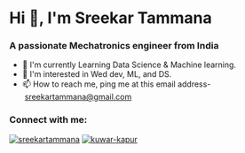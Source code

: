 Hi 👋, I'm Sreekar Tammana
======================

### A passionate Mechatronics engineer from India

-   🔭 I'm currently Learning Data Science & Machine learning.
-   👀 I'm interested in Wed dev, ML, and DS.
-   📫 How to reach me, ping me at this email address- <sreekartammana@gmail.com>

### [](https://github.com/Sreekar-Tammana)Connect with me:

[![sreekartammana](https://raw.githubusercontent.com/rahuldkjain/github-profile-readme-generator/master/src/images/icons/Social/twitter.svg)](https://twitter.com/Sreekartammana) [![kuwar-kapur](https://raw.githubusercontent.com/rahuldkjain/github-profile-readme-generator/master/src/images/icons/Social/linked-in-alt.svg)](https://www.linkedin.com/in/sreekar-tammana/)
